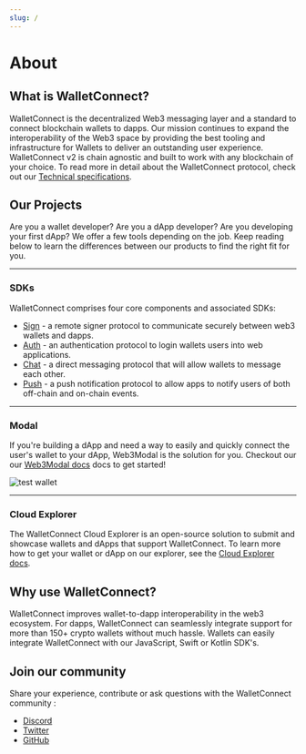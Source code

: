 ```yaml
---
slug: /
---
```


# About

## What is WalletConnect?
WalletConnect is the decentralized Web3 messaging layer and a standard to connect blockchain wallets to dapps. Our mission continues to expand the interoperability of the Web3 space by providing the best tooling and infrastructure for Wallets to deliver an outstanding user experience. WalletConnect v2 is chain agnostic and built to work with any blockchain of your choice. To read more in detail about the WalletConnect protocol, check out our [Technical specifications](https://github.com/walletconnect/walletconnect-specs).

## Our Projects
Are you a wallet developer? Are you a dApp developer? Are you developing your first dApp? We offer a few tools depending on the job. Keep reading below to learn the differences between our products to find the right fit for you.

___

### SDKs
WalletConnect comprises four core components and associated SDKs:

- [Sign](introduction/sign.md) - a remote signer protocol to communicate securely between web3 wallets and dapps.
- [Auth](introduction/auth.md) - an authentication protocol to login wallets users into web applications. 
- [Chat](introduction/chat.md) - a direct messaging protocol that will allow wallets to message each other.
- [Push](introduction/push.md) - a push notification protocol to allow apps to notify users of both off-chain and on-chain events.

___

### Modal
If you're building a dApp and need a way to easily and quickly connect the user's wallet to your dApp, Web3Modal is the solution for you. Checkout our our [Web3Modal docs](introduction/web3modal.md) docs to get started!

![test wallet](/assets/web3modal.gif)

___

### Cloud Explorer
The WalletConnect Cloud Explorer is an open-source solution to submit and showcase wallets and dApps that support WalletConnect. To learn more how to get your wallet or dApp on our explorer, see the [Cloud Explorer docs](introduction/cloud-explorer.md).

## Why use WalletConnect?

WalletConnect improves wallet-to-dapp interoperability in the web3 ecosystem. For dapps, WalletConnect can seamlessly integrate support for more than 150+ crypto wallets without much hassle. Wallets can easily integrate WalletConnect with our JavaScript, Swift or Kotlin SDK's.

## Join our community

Share your experience, contribute or ask questions with the WalletConnect community :

- [Discord](https://discord.walletconnect.org)
- [Twitter](https://twitter.com/walletconnect)
- [GitHub](https://github.com/walletconnect)
